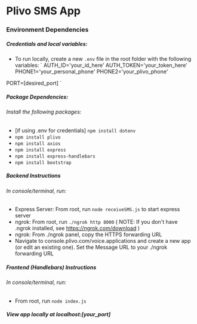 # Plivo SMS App

### Environment Dependencies

##### Credentials and local variables: 
* To run locally, create a new `.env` file in the root folder with the following variables:
`
AUTH_ID='your_id_here'
AUTH_TOKEN='your_token_here'
PHONE1='your_personal_phone'
PHONE2='your_plivo_phone'

PORT=[desired_port]
`

##### Package Dependencies: 
###### Install the following packages:
* [if using .env for credentials] `npm install dotenv`
* `npm install plivo`
* `npm install axios`
* `npm install express`
* `npm install express-handlebars`
* `npm install bootstrap`

##### Backend Instructions
###### In console/terminal, run:
* Express Server: From root, run `node receiveSMS.js` to start express server
* ngrok: From root, run `./ngrok http 8000` ( NOTE: If you don't have .ngrok installed, see https://ngrok.com/download )
* ngrok: From ./ngrok panel, copy the HTTPS forwarding URL
* Navigate to console.plivo.com/voice.applications and create a new app (or edit an existing one). Set the Message URL to your ./ngrok forwarding URL

##### Frontend (Handlebars) Instructions
###### In console/terminal, run:
* From root, run `node index.js`

##### View app locally at localhost:[your_port]
